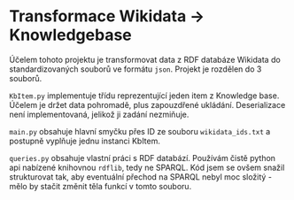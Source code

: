 # Transformace Wikidata -> Knowledgebase

Účelem tohoto projektu je transformovat data z 
RDF databáze Wikidata do standardizovaných souborů ve formátu
`json`. Projekt je rozdělen do 3 souborů.

`KbItem.py` implementuje třídu reprezentující jeden item
z Knowledge base. Účelem je držet data pohromadě, plus zapouzdřené
ukládání. Deserializace není implementovaná, jelikož ji zadání nezmiňuje.

`main.py` obsahuje hlavní smyčku přes ID ze souboru `wikidata_ids.txt` a 
postupně vyplňuje jednu instanci KbItem.

`queries.py` obsahuje vlastní práci s RDF databází. Používám
čistě python api nabízené knihovnou `rdflib`, tedy ne SPARQL. 
Kód jsem se ovšem snažil strukturovat tak, aby eventuální přechod
na SPARQL nebyl moc složitý - mělo by stačit změnit těla funkcí
v tomto souboru.
